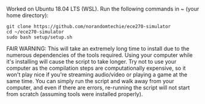Worked on Ubuntu 18.04 LTS (WSL).  Run the following commands in ~ (your home directory):

```
git clone https://github.com/norandomtechie/ece270-simulator
cd ~/ece270-simulator
sudo bash setup/setup.sh
```

FAIR WARNING:  This will take an extremely long time to install due to the numerous dependencies of the tools required.  Using your computer while it's installing will cause the script to take longer.
Try not to use your computer as the compilation steps are computationally expensive, so it won't play nice if you're streaming audio/video or playing a game at the same time. 
You can simply run the script and walk away from your computer, and even if there are errors, re-running the script will not start from scratch (assuming tools were installed properly).
